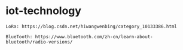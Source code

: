 # iot-technology

    LoRa: https://blog.csdn.net/hiwangwenbing/category_10133386.html

    BlueTooth: https://www.bluetooth.com/zh-cn/learn-about-bluetooth/radio-versions/

